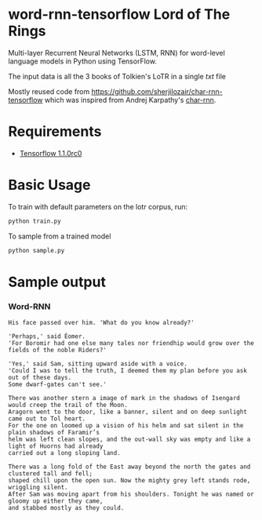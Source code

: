 # word-rnn-tensorflow Lord of The Rings

Multi-layer Recurrent Neural Networks (LSTM, RNN) for word-level language models in Python using TensorFlow. 

The input data is all the 3 books of Tolkien's LoTR in a single *txt* file

Mostly reused code from https://github.com/sherjilozair/char-rnn-tensorflow which was inspired from Andrej Karpathy's [char-rnn](https://github.com/karpathy/char-rnn).


# Requirements
- [Tensorflow 1.1.0rc0](http://www.tensorflow.org)

# Basic Usage
To train with default parameters on the lotr corpus, run:
```bash
python train.py
```

To sample from a trained model
```bash
python sample.py
```

# Sample output

### Word-RNN
~~~~
His face passed over him. 'What do you know already?'

'Perhaps,' said Éomer. 
'For Boromir had one else many tales nor friendhip would grow over the fields of the noble Riders?' 

'Yes,' said Sam, sitting upward aside with a voice. 
'Could I was to tell the truth, I deemed them my plan before you ask out of these days. 
Some dwarf-gates can't see.'

There was another stern a image of mark in the shadows of Isengard would creep the trail of the Moon.
Aragorn went to the door, like a banner, silent and on deep sunlight came out to Tol heart. 
For the one on loomed up a vision of his helm and sat silent in the plain shadows of Faramir’s
helm was left clean slopes, and the out-wall sky was empty and like a light of Huorns had already
carried out a long sloping land. 

There was a long fold of the East away beyond the north the gates and clustered tall and fell;
shaped chill upon the open sun. Now the mighty grey left stands rode, wriggling silent.
After Sam was moving apart from his shoulders. Tonight he was named or gloomy up either they came,
and stabbed mostly as they could.
~~~~
